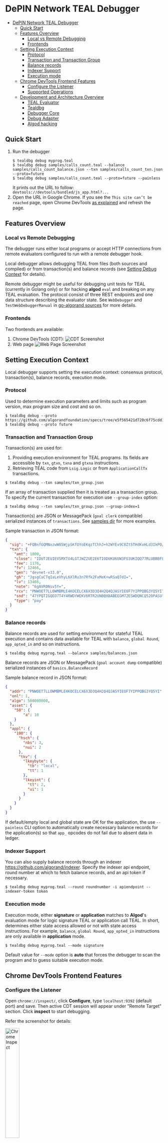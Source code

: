 # DePIN Network TEAL Debugger

- [DePIN Network TEAL Debugger](#algorand-teal-debugger)
  - [Quick Start](#quick-start)
  - [Features Overview](#features-overview)
    - [Local vs Remote Debugging](#local-vs-remote-debugging)
    - [Frontends](#frontends)
  - [Setting Execution Context](#setting-execution-context)
    - [Protocol](#protocol)
    - [Transaction and Transaction Group](#transaction-and-transaction-group)
    - [Balance records](#balance-records)
    - [Indexer Support](#indexer-support)
    - [Execution mode](#execution-mode)
  - [Chrome DevTools Frontend Features](#chrome-devtools-frontend-features)
    - [Configure the Listener](#configure-the-listener)
    - [Supported Operations](#supported-operations)
  - [Development and Architecture Overview](#development-and-architecture-overview)
    - [TEAL Evaluator](#teal-evaluator)
    - [Tealdbg](#tealdbg)
    - [Debugger Core](#debugger-core)
    - [Debug Adapter](#debug-adapter)
    - [Algod hacking](#algod-hacking)

## Quick Start

1. Run the debugger
    ```
    $ tealdbg debug myprog.teal
    $ tealdbg debug samples/calls_count.teal --balance samples/calls_count_balance.json --txn samples/calls_count_txn.json --proto=future
    $ tealdbg debug samples/calls_count.teal --proto=future --painless
    ```
    It prints out the URL to follow: `devtools://devtools/bundled/js_app.html?...`
2. Open the URL in Google Chrome.
  If you see the `This site can’t be reached` page, open Chrome DevTools [as explained](https://developers.google.com/web/tools/chrome-devtools/open) and refresh the page.

## Features Overview

### Local vs Remote Debugging

The debugger runs either local programs or accept HTTP connections from remote evaluators
configured to run with a remote debugger hook.

Local debugger allows debugging TEAL from files (both sources and compiled) or from transaction(s)
and balance records (see [Setting Debug Context](#setting-debug-context) for details).

Remote debugger might be useful for debugging unit tests for TEAL (currently in Golang only) or for hacking **algod** `eval` and breaking on any TEAL evaluation.
The protocol consist of three REST endpoints and one data structure describing the evaluator state.
See `WebDebugger` and `TestWebDebuggerManual` in [go-algorand sources](https://github.com/algorand/go-algorand/tree/master/data/transactions/logic) for more details.

### Frontends

Two frontends are available:

1. Chrome DevTools (CDT):
    ![CDT Screenshot](images/cdt-screenshot.png)
2. Web page
    ![Web Page Screenshot](images/web-page-screenshot.png)

## Setting Execution Context

Local debugger supports setting the execution context: consensus protocol, transaction(s), balance records, execution mode.

### Protocol

Used to determine execution parameters and limits such as program version, max program size and cost and so on.
```
$ tealdbg debug --proto https://github.com/algorandfoundation/specs/tree/e5f565421d720c6f75cdd186f7098495caf9101f
$ tealdbg debug --proto future
```

### Transaction and Transaction Group

Transaction(s) are used for:
1. Providing execution environment for TEAL programs.
    Its fields are accessible by `txn`, `gtxn`, `txna` and `gtxna` instructions.
2. Retrieving TEAL code from `Lsig.Logic` or from `ApplicationCallTx` transactions.

```
$ tealdbg debug --txn samples/txn_group.json
```

If an array of transaction supplied then it is treated as a transaction group. To specify the current transaction for execution use `--group-index` option:

```
$ tealdbg debug --txn samples/txn_group.json --group-index=1
```

Transaction(s) are JSON or MessagePack (`goal clerk` compatible) serialized instances of `transactions`. See [samples dir](https://github.com/algorand/go-algorand/tree/master/cmd/tealdbg/samples) for more examples.

Sample transaction in JSON format:
```json
{
  "sig": "+FQBnfGQMNxzwW85WjpSKfOYoEKqzTChhJ+h2WYEx9C8Zt5THdKvHLd3IkPO/usubboFG/0Wcvb8C5Ps1h+IBQ==",
  "txn": {
    "amt": 1000,
    "close": "IDUTJEUIEVSMXTU4LGTJWZ2UE2E6TIODUKU6UW3FU3UKIQQ77RLUBBBFLA",
    "fee": 1176,
    "fv": 12466,
    "gen": "devnet-v33.0",
    "gh": "JgsgCaCTqIaLeVhyL6XlRu3n7Rfk2FxMeK+wRSaQ7dI=",
    "lv": 13466,
    "note": "6gAVR0Nsv5Y=",
    "rcv": "PNWOET7LLOWMBMLE4KOCELCX6X3D3Q4H2Q4QJASYIEOF7YIPPQBG3YQ5YI",
    "snd": "47YPQTIGQEO7T4Y4RWDYWEKV6RTR2UNBQXBABEEGM72ESWDQNCQ52OPASU",
    "type": "pay"
  }
}
```

### Balance records

Balance records are used for setting environment for stateful TEAL execution and contains data available for TEAL with `balance`, `global Round`, `app_opted_in` and so on instructions.

```
$ tealdbg debug myprog.teal --balance samples/balances.json
```

Balance records are JSON or MessagePack (`goal account dump` compatible) serialized instances of `basics.BalanceRecord`

Sample balance record in JSON format:
```json
{
  "addr": "PNWOET7LLOWMBMLE4KOCELCX6X3D3Q4H2Q4QJASYIEOF7YIPPQBG3YQ5YI",
  "onl": 1,
  "algo": 500000000,
  "asset": {
    "50": {
        "a": 10
    }
  },
  "appl": {
    "100": {
      "hsch": {
        "nbs": 3,
        "nui": 2
      },
      "tkv": {
        "lkeybyte": {
          "tb": "local",
          "tt": 1
        },
        "lkeyint": {
          "tt": 2,
          "ui": 1
        }
      }
    }
  }
}
```

If default/empty local and global state are OK for the application, the use `--painless` CLI option
to automatically create necessary balance records for the application(s) so that `app_` opcodes
do not fail due to absent data in ledger.

### Indexer Support

You can also supply balance records through an indexer https://github.com/algorand/indexer.
Specify the indexer api endpoint, round number at which to fetch balance records, and an api token if necessary.

```
$ tealdbg debug myprog.teal --round roundnumber -i apiendpoint --indexer-token token
```

### Execution mode

Execution mode, either **signature** or **application** matches to **Algod**'s evaluation mode
for logic signature TEAL or application call TEAL. In short, determines either state access allowed or not with state access instructions. For example, `balance`, `global Round`, `app_opted_in` instructions are only available in **application** mode.

```
$ tealdbg debug myprog.teal --mode signature
```

Default value for `--mode` option is **auto** that forces the debugger to scan the program and to guess suitable execution mode.

## Chrome DevTools Frontend Features

### Configure the Listener

Open `chrome://inspect/`, click **Configure**, type `localhost:9392` (default port) and save.
Then active CDT session will appear under "Remote Target" section. Click **inspect** to start debugging.

Refer the screenshot for details:

<img src="images/chrome-inspect.png" alt="Chrome Inspect" width="30%"/>

### Supported Operations

1. **Resume** continues execution until next breakpoint if any.
2. **Step**, **Step Into**, **Step Over** are equivalents.
3. **Step Out** runs the program until the last instruction.
4. **Activate breakpoints** enables or disables all the breakpoints.
5. **Pause on Exceptions** enables breaking on evaluation error.
6. **Scope** pane allows examination of global fields, transaction object(s),
   stack and scratch space. It also shows exception info if any.
7. **Breakpoints** pane shows active breakpoints.
8. **Line numbers** on the right allows breakpoints setting by a mouse-click.

![CDT Screenshot](images/cdt-controls.png)

Refer to the [Chrome DevTools debugging](https://developers.google.com/web/tools/chrome-devtools/javascript/reference) documentation for a complete guide.


## Development and Architecture Overview

### TEAL Evaluator

The evaluator accepts a new `Debugger` parameter described as the interface:
```golang
// Debugger is an interface that supports the first version of AVM debuggers.
// It consists of a set of functions called by eval function during AVM program execution.
//
// Deprecated: This interface does not support non-app call or inner transactions. Use EvalTracer
// instead.
type Debugger interface {
	// Register is fired on program creation
	Register(state *DebugState)
	// Update is fired on every step
	Update(state *DebugState)
	// Complete is called when the program exits
	Complete(state *DebugState)
}
```
If `Debugger` is set the evaluator calls `Register` on creation, `Update` on every step and `Complete` on exit.

### Tealdbg

The debugger consist of a core, transport adapters and debug adapters (frontends).

### Debugger Core

The core process `Register`, `Update` and `Complete` calls from the evaluator.
On `Register` it starts a new session and establish notification channel for state updates.
On `Update` it checks for breakpoints matches and if found, the debugger publishes the notification and waits for confirmation.
On `Complete` it publishes a final state update and removes the session.

### Debug Adapter

An adapter must implement the following interface:
```golang
type DebugAdapter interface {
	SessionStarted(sid string, debugger Control, ch chan Notification)
	SessionEnded(sid string)
	WaitForCompletion()
}
```

The core calls `SessionStarted` for all adapters as part of dispatching `Register`. It is up to adapter to setup communication channel with a user. Then an adapter needs to start processing notifications from the channel and manage execution using debugger's `Control` interface.

The core calls `SessionEnded` on `Complete` call.

`WaitForCompletion` function might or might not be called by integrator (tealdbg). The main purpose is to prevent the main process termination when `evaluation` is done but the user is still working in UI.

### Algod hacking

**WARNING**: Use it only for private network for development purposes.

If one needs to debug TEAL in as much real environment as possible then do

1. Add `WebDebugger` to `data/transactions/logic/eval.go`:
    ```golang
    cx.program = program

    // begin new code
    debugURL := os.Getenv("TEAL_DEBUGGER_URL")
    cx.Debugger = &WebDebugger{URL: debugURL}
    // end new code

    if cx.Debugger != nil {
    ```
2. Start the remote debugger
    ```
    $ tealdbg remote
    ```
3. Rebuild algod
    ```
    $ make install
    ```
4. Set `TEAL_DEBUGGER_URL` to debugger address and restart algod
    ```
    $ export TEAL_DEBUGGER_URL=http://localhost:9392
    $ goal node restart
    ```
